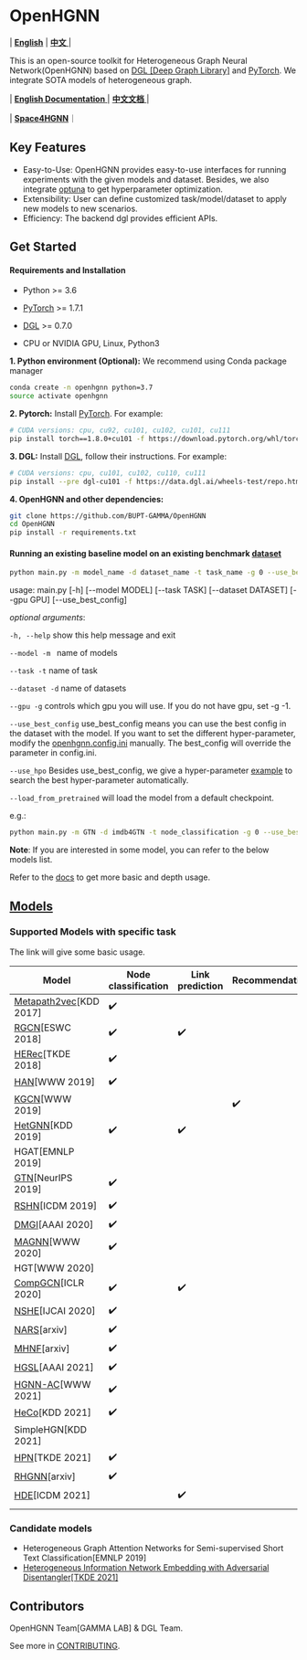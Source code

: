 # OpenHGNN

| [**English**](./README.md) | [**中文** ](./README_ZH.md) | 

This is an open-source toolkit for Heterogeneous Graph Neural Network(OpenHGNN) based on [DGL [Deep Graph Library]](https://github.com/dmlc/dgl) and [PyTorch](https://pytorch.org/). We integrate SOTA models of heterogeneous graph.

| [**English Documentation** ](https://openhgnn.readthedocs.io/en/latest/index.html) | [**中文文档** ](https://openhgnn.readthedocs.io/zh_CN/latest/index.html) |

| [**Space4HGNN**](./space4hgnn)｜

## Key Features

- Easy-to-Use: OpenHGNN provides easy-to-use interfaces for running experiments with the given models and dataset. Besides, we also integrate [optuna](https://optuna.org/) to get hyperparameter optimization.
- Extensibility: User can define customized task/model/dataset to apply new models to new scenarios.
- Efficiency: The backend dgl provides efficient APIs.

## Get Started

#### Requirements and Installation

- Python  >= 3.6
- [PyTorch](https://pytorch.org/get-started/locally/)  >= 1.7.1
- [DGL](https://github.com/dmlc/dgl) >= 0.7.0

- CPU or NVIDIA GPU, Linux, Python3

**1. Python environment (Optional):** We recommend using Conda package manager

```bash
conda create -n openhgnn python=3.7
source activate openhgnn
```

**2. Pytorch:** Install [PyTorch](https://pytorch.org/). For example:

```bash
# CUDA versions: cpu, cu92, cu101, cu102, cu101, cu111
pip install torch==1.8.0+cu101 -f https://download.pytorch.org/whl/torch_stable.html
```

**3. DGL:** Install [DGL](https://www.dgl.ai/pages/start.html), follow their instructions. For example:

```bash
# CUDA versions: cpu, cu101, cu102, cu110, cu111
pip install --pre dgl-cu101 -f https://data.dgl.ai/wheels-test/repo.html
```

**4. OpenHGNN and other dependencies:**

```bash
git clone https://github.com/BUPT-GAMMA/OpenHGNN
cd OpenHGNN
pip install -r requirements.txt
```

#### Running an existing baseline model on an existing benchmark [dataset](./openhgnn/dataset/#Dataset)

```bash
python main.py -m model_name -d dataset_name -t task_name -g 0 --use_best_config --load_from_pretrained
```

usage: main.py [-h] [--model MODEL] [--task TASK] [--dataset DATASET]
               [--gpu GPU] [--use_best_config]

*optional arguments*:

``-h, --help``	show this help message and exit

``--model -m ``	name of models

``--task -t``	name of task

``--dataset -d``	name of datasets

``--gpu -g``	controls which gpu you will use. If you do not have gpu, set -g -1.

``--use_best_config``	use_best_config means you can use the best config in the dataset with the model. If you want to set the different hyper-parameter, modify the [openhgnn.config.ini](./openhgnn/config.ini) manually. The best_config will override the parameter in config.ini.

``--use_hpo`` Besides use_best_config, we give a hyper-parameter [example](./openhgnn/auto) to search the best hyper-parameter automatically.

``--load_from_pretrained`` will load the model from a default checkpoint.

e.g.: 

```bash
python main.py -m GTN -d imdb4GTN -t node_classification -g 0 --use_best_config
```

**Note**: If you are interested in some model, you can refer to the below models list.

Refer to the [docs](https://openhgnn.readthedocs.io/en/latest/index.html) to get more basic and depth usage.

## [Models](./openhgnn/models/#Model)

### Supported Models with specific task

The link will give some basic usage.

| Model                                                    | Node classification | Link prediction    | Recommendation     |
| -------------------------------------------------------- | ------------------- | ------------------ | ------------------ |
| [Metapath2vec](./openhgnn/output/metapath2vec)[KDD 2017] | :heavy_check_mark:  |                    |                    |
| [RGCN](./openhgnn/output/RGCN)[ESWC 2018]                | :heavy_check_mark:  | :heavy_check_mark: |                    |
| [HERec](./openhgnn/output/HERec)[TKDE 2018]              | :heavy_check_mark:  |                    |                    |
| [HAN](./openhgnn/output/HAN)[WWW 2019]                   | :heavy_check_mark:  |                    |                    |
| [KGCN](./openhgnn/output/KGCN)[WWW 2019]                 |                     |                    | :heavy_check_mark: |
| [HetGNN](./openhgnn/output/HetGNN)[KDD 2019]             | :heavy_check_mark:  | :heavy_check_mark: |                    |
| HGAT[EMNLP 2019]                                         |                     |                    |                    |
| [GTN](./openhgnn/output/GTN)[NeurIPS 2019]               | :heavy_check_mark:  |                    |                    |
| [RSHN](./openhgnn/output/RSHN)[ICDM 2019]                | :heavy_check_mark:  |                    |                    |
| [DMGI](./openhgnn/output/DMGI)[AAAI 2020]                | :heavy_check_mark:  |                    |                    |
| [MAGNN](./openhgnn/output/MAGNN)[WWW 2020]               | :heavy_check_mark:  |                    |                    |
| HGT[WWW 2020]                                            |                     |                    |                    |
| [CompGCN](./openhgnn/output/CompGCN)[ICLR 2020]          | :heavy_check_mark:  | :heavy_check_mark: |                    |
| [NSHE](./openhgnn/output/NSHE)[IJCAI 2020]               | :heavy_check_mark:  |                    |                    |
| [NARS](./openhgnn/output/NARS)[arxiv]                    | :heavy_check_mark:  |                    |                    |
| [MHNF](./openhgnn/output/MHNF)[arxiv]                    | :heavy_check_mark:  |                    |                    |
| [HGSL](./openhgnn/output/HGSL)[AAAI 2021]                | :heavy_check_mark:  |                    |                    |
| [HGNN-AC](./openhgnn/output/HGNN_AC)[WWW 2021]           | :heavy_check_mark:  |                    |                    |
| [HeCo](./openhgnn/output/HeCo)[KDD 2021]                 | :heavy_check_mark:  |                    |                    |
| SimpleHGN[KDD 2021]                                      |                     |                    |                    |
| [HPN](./openhgnn/output/HPN)[TKDE 2021]                  | :heavy_check_mark:  |                    |                    |
| [RHGNN](./openhgnn/output/RHGNN)[arxiv]                  | :heavy_check_mark:  |                    |                    |
| [HDE](./openhgnn/output/HDE)[ICDM 2021]                  |                     | :heavy_check_mark: |                    |
|                                                          |                     |                    |                    |

### Candidate models

- Heterogeneous Graph Attention Networks for Semi-supervised Short Text Classification[EMNLP 2019]
- [Heterogeneous Information Network Embedding with Adversarial Disentangler[TKDE 2021]](https://ieeexplore.ieee.org/document/9483653)

## Contributors

OpenHGNN Team[GAMMA LAB] & DGL Team.

See more in [CONTRIBUTING](./CONTRIBUTING.md).

